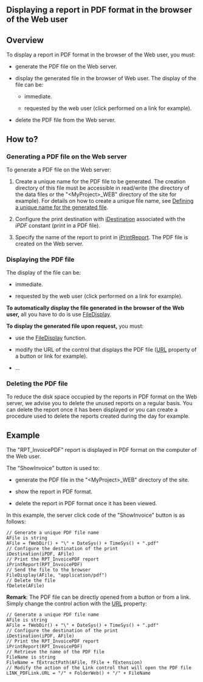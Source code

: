 
## Displaying a report in PDF format in the browser of the Web user
			



<a name="NOTE1"></a>
<a name="NOTE1_1"></a>


## Overview
<a name="overview_ELTTEXTE000149"></a>
To display a report in PDF format in the browser of the Web user, you must:

- generate the PDF file on the Web server.

- display the generated file in the browser of Web user. The display of the file can be:

	- immediate.

	- requested by the web user (click performed on a link for example).




- delete the PDF file from the Web server.




<a name="NOTE2"></a>
<a name="NOTE2_1"></a>


## How to?
<a name="how_ELTTEXTE000173"></a>


### Generating a PDF file on the Web server
<a name="generating_pdf_file_the_web_server_ELTPARAGRAPHE000025"></a>

To generate a PDF file on the Web server:

1. Create a unique name for the PDF file to be generated. The creation directory of this file must be accessible in read/write (the directory of the data files or the "&lt;MyProject&gt;_WEB" directory of the site for example). 
	For details on how to create a unique file name, see [Defining a unique name for the generated file](../WDChamp/1011009.md).

2. Configure the print destination with [iDestination](../WDLang5/3046074.md) associated with the *iPDF* constant (print in a PDF file).

3. Specify the name of the report to print in [iPrintReport](../WDLang5/3046032.md). 
	The PDF file is created on the Web server.



<a name="NOTE2_2"></a>


### Displaying the PDF file
<a name="displaying_the_pdf_file_ELTPARAGRAPHE000049"></a>

The display of the file can be:

- immediate.

- requested by the web user (click performed on a link for example).




**To automatically display the file generated in the browser of the Web user,** all you have to do is use [FileDisplay](../WDLang2/3012005.md).

**To display the generated file upon request,** you must:

- use the [FileDisplay](../WDLang2/3012005.md) function.

- modify the URL of the control that displays the PDF file ([URL](../Proprietes/2510132.md) property of a button or link for example).

- ...



<a name="NOTE2_3"></a>


### Deleting the PDF file
<a name="deleting_the_pdf_file_ELTPARAGRAPHE000076"></a>

To reduce the disk space occupied by the reports in PDF format on the Web server, we advise you to delete the unused reports on a regular basis. You can delete the report once it has been displayed or you can create a procedure used to delete the reports created during the day for example.

<a name="NOTE3"></a>
<a name="NOTE3_1"></a>


## Example
<a name="example_ELTTEXTE000209"></a>
The "RPT_InvoicePDF" report is displayed in PDF format on the computer of the Web  user.

The "ShowInvoice" button is used to:

- generate the PDF file in the "&lt;MyProject&gt;_WEB" directory of the site.

- show the report in PDF format.

- delete the report in PDF format once it has been viewed.




In this example, the server click code of the "ShowInvoice" button is as follows:


```wl
// Generate a unique PDF file name
AFile is string  
AFile = fWebDir() + "\" + DateSys() + TimeSys() + ".pdf" 
// Configure the destination of the print 
iDestination(iPDF, AFile) 
// Print the RPT_InvoicePDF report
iPrintReport(RPT_InvoicePDF) 
// Send the file to the browser 
FileDisplay(AFile, "application/pdf") 
// Delete the file 
fDelete(AFile)
```


**Remark**: The PDF file can be directly opened from a button or from a link. Simply change the control action with the [URL](../Proprietes/2510132.md) property:


```wl
// Generate a unique PDF file name  
AFile is string  
AFile = fWebDir() + "\" + DateSys() + TimeSys() + ".pdf" 
// Configure the destination of the print 
iDestination(iPDF, AFile) 
// Print the RPT_InvoicePDF report
iPrintReport(RPT_InvoicePDF) 
// Retrieve the name of the PDF file 
FileName is string  
FileName = fExtractPath(AFile, fFile + fExtension) 
// Modify the action of the Link control that will open the PDF file 
LINK_PDFLink.URL = "/" + FolderWeb() + "/" + FileName
```



